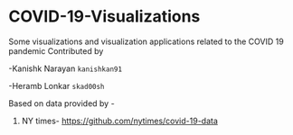 # COVID-19-Visualizations
Some visualizations and visualization applications related to the COVID 19 pandemic
Contributed by 

-Kanishk Narayan `kanishkan91`

-Heramb Lonkar  `skad00sh`

Based on data provided by -

1) NY times- https://github.com/nytimes/covid-19-data
